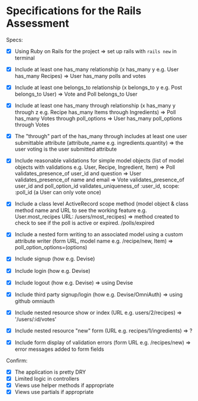 # Specifications for the Rails Assessment

Specs:
- [x] Using Ruby on Rails for the project 
	=> set up rails with `rails new` in terminal

- [x] Include at least one has_many relationship (x has_many y e.g. User has_many Recipes) 
	=> User has_many polls and votes

- [x] Include at least one belongs_to relationship (x belongs_to y e.g. Post belongs_to User)
	=> Vote and Poll belongs_to User 

- [x] Include at least one has_many through relationship (x has_many y through z e.g. Recipe has_many Items through Ingredients)
	=> Poll has_many Votes through poll_options
	=> User has_many poll_options through Votes

- [x] The "through" part of the has_many through includes at least one user submittable attribute (attribute_name e.g. ingredients.quantity) 
	=> the user voting is the user submitted attribute

- [x] Include reasonable validations for simple model objects (list of model objects with validations e.g. User, Recipe, Ingredient, Item)
	=> Poll validates_presence_of user_id and question
	=> User validates_presence_of name and email
	=> Vote validates_presence_of user_id and poll_option_id
			validates_uniqueness_of :user_id, scope: :poll_id (a User can only vote once)

- [x] Include a class level ActiveRecord scope method (model object & class method name and URL to see the working feature e.g. User.most_recipes URL: /users/most_recipes)
	=> method created to check to see if the poll is active or expired. /polls/expired 

- [x] Include a nested form writing to an associated model using a custom attribute writer (form URL, model name e.g. /recipe/new, Item)
	=> poll_option_options=(options)

- [x] Include signup (how e.g. Devise)
- [x] Include login (how e.g. Devise)
- [x] Include logout (how e.g. Devise)
	=> using Devise 

- [x] Include third party signup/login (how e.g. Devise/OmniAuth)
	=> using github omniauth

- [x] Include nested resource show or index (URL e.g. users/2/recipes)
	=> '/users/:id/votes'

- [x] Include nested resource "new" form (URL e.g. recipes/1/ingredients)
	=> ?

- [x] Include form display of validation errors (form URL e.g. /recipes/new)
	=> error messages added to form fields

Confirm:
- [x] The application is pretty DRY
- [x] Limited logic in controllers
- [x] Views use helper methods if appropriate
- [x] Views use partials if appropriate